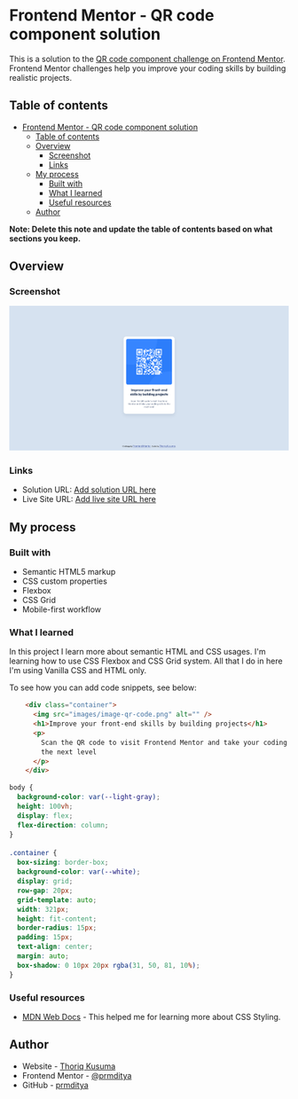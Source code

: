 # Frontend Mentor - QR code component solution

This is a solution to the [QR code component challenge on Frontend Mentor](https://www.frontendmentor.io/challenges/qr-code-component-iux_sIO_H). Frontend Mentor challenges help you improve your coding skills by building realistic projects. 

## Table of contents

- [Frontend Mentor - QR code component solution](#frontend-mentor---qr-code-component-solution)
  - [Table of contents](#table-of-contents)
  - [Overview](#overview)
    - [Screenshot](#screenshot)
    - [Links](#links)
  - [My process](#my-process)
    - [Built with](#built-with)
    - [What I learned](#what-i-learned)
    - [Useful resources](#useful-resources)
  - [Author](#author)

**Note: Delete this note and update the table of contents based on what sections you keep.**

## Overview

### Screenshot

![](./images/screenshot.png)

### Links

- Solution URL: [Add solution URL here](https://your-solution-url.com)
- Live Site URL: [Add live site URL here](https://your-live-site-url.com)

## My process

### Built with

- Semantic HTML5 markup
- CSS custom properties
- Flexbox
- CSS Grid
- Mobile-first workflow

### What I learned

In this project I learn more about semantic HTML and CSS usages. I'm learning how to use CSS Flexbox and CSS Grid system. All that I do in here I'm using Vanilla CSS and HTML only.

To see how you can add code snippets, see below:

```html
    <div class="container">
      <img src="images/image-qr-code.png" alt="" />
      <h1>Improve your front-end skills by building projects</h1>
      <p>
        Scan the QR code to visit Frontend Mentor and take your coding skills to
        the next level
      </p>
    </div>
```
```css
body {
  background-color: var(--light-gray);
  height: 100vh;
  display: flex;
  flex-direction: column;
}

.container {
  box-sizing: border-box;
  background-color: var(--white);
  display: grid;
  row-gap: 20px;
  grid-template: auto;
  width: 321px;
  height: fit-content;
  border-radius: 15px;
  padding: 15px;
  text-align: center;
  margin: auto;
  box-shadow: 0 10px 20px rgba(31, 50, 81, 10%);
}
```

### Useful resources

- [MDN Web Docs](https://developer.mozilla.org/en-US/) - This helped me for learning more about CSS Styling.

## Author

- Website - [Thoriq Kusuma](https://prmdtya-links.vercel.app)
- Frontend Mentor - [@prmditya](https://www.frontendmentor.io/profile/prmditya)
- GitHub - [prmditya](https://github.com/prmditya)

